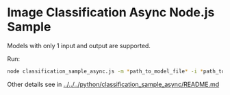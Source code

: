 # Image Classification Async Node.js Sample

Models with only 1 input and output are supported.

Run:
```bash
node classification_sample_async.js -m *path_to_model_file* -i *path_to_img1* -i *path_to_img2* -d AUTO
```

Other details see in [../../../python/classification_sample_async/README.md](../../../python/classification_sample_async/README.md)

